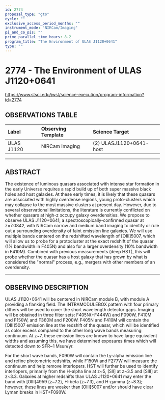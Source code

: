 ```yaml
---
id: 2774
proposal_type: "gto"
cycle: ""
exclusive_access_period_months: ""
instrument_mode: "NIRCam/Imaging"
pi_and_co_pis: ""
prime_parallel_time_hours: 8.2
program_title: "The Environment of ULAS J1120+0641"
type: ""
---
```

# 2774 - The Environment of ULAS J1120+0641
https://www.stsci.edu/jwst/science-execution/program-information?id=2774
## OBSERVATIONS TABLE
| Label          | Observing Template | Science Target           |
| :------------- | :----------------- | :----------------------- |
| ULAS J1120     | NIRCam Imaging     | (2) ULASJ1120+0641-host |

---

## ABSTRACT

The existence of luminous quasars associated with intense star formation in the early Universe requires a rapid build up of both super massive black holes and host galaxies. At these early times, it is likely that these quasars are associated with highly overdense regions, young proto-clusters which may collapse to the most massive clusters at present day. However, due to several observational limitations, the literature is currently conflicted on whether quasars at high-z occupy galaxy overdensities. We propose to observe ULAS J1120+0641, a spectroscopically-confirmed quasar at z=7.0842, with NIRCam narrow and medium band imaging to identify or rule out a surrounding overdensity of faint emission line galaxies. We will use multiple bands centered on the redshifted wavelength of [OIII]5007, which will allow us to probe for a protocluster at the exact redshift of the quasar (1% bandwidth in F405N) and also for a larger overdensity (10% bandwidth in F410M). Combined with previous measurements (deep HST), this will probe whether the quasar has a host galaxy that has grown by what is considered the "normal" process, e.g., mergers with other members of an overdensity.

---

## OBSERVING DESCRIPTION

ULAS J1120+0641 will be centered in NIRCam module B, with module A providing a flanking field. The INTRAMODULEBOX pattern with four primary dithers will be used to cover the short wavelength detector gaps. Imaging will be obtained in three filter sets: F405N(+F444W) and F090W, F410M and F150W, and F360M and F200W. F405N and F410M will contain the [OIII]5007 emission line at the redshift of the quasar, which will be identified as color excess compared to the other long wave bands measuring continuum. At z~7, these emission lines are known to have large equivalent widths and assuming this, we have determined exposures times which will detected down to SFR~1 Msun/yr.

For the short wave bands, F090W will contain the Ly-alpha emission line and refine photometric redshifts, while F150W and F277W will measure the continuum and help remove interlopers. HST will further be used to identify interlopers, primarily from the H-alpha line at z~5, [SII] at z~3.5 and [SIII] at z~3.3. Galaxies at higher redshifts than ULAS J1120+0641 may enter the band with [OIII]4959 (z~7.2), H-beta (z~7.3), and H-gamma (z~8.3); however, these lines are weaker than [OIII]5007 and/or should have clear Lyman breaks in HST+F090W.